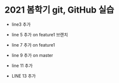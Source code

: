 # 2021 봄학기 git, GitHub 실습

- line3 추가

- line 5 추가 on feature1 브랜치

- line 7 추가 on feature1 

- line 9 추가 on master

- line 11 추가

- LINE 13 추가
